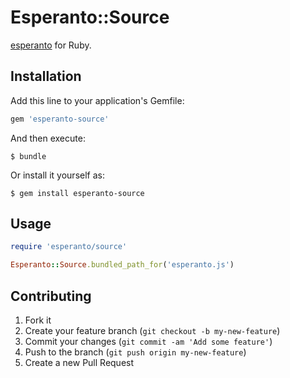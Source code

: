# Esperanto::Source

[esperanto](http://esperantojs.org) for Ruby.

## Installation

Add this line to your application's Gemfile:

```ruby
gem 'esperanto-source'
```

And then execute:

    $ bundle

Or install it yourself as:

    $ gem install esperanto-source

## Usage

``` ruby
require 'esperanto/source'

Esperanto::Source.bundled_path_for('esperanto.js')
```

## Contributing

1. Fork it
2. Create your feature branch (`git checkout -b my-new-feature`)
3. Commit your changes (`git commit -am 'Add some feature'`)
4. Push to the branch (`git push origin my-new-feature`)
5. Create a new Pull Request
